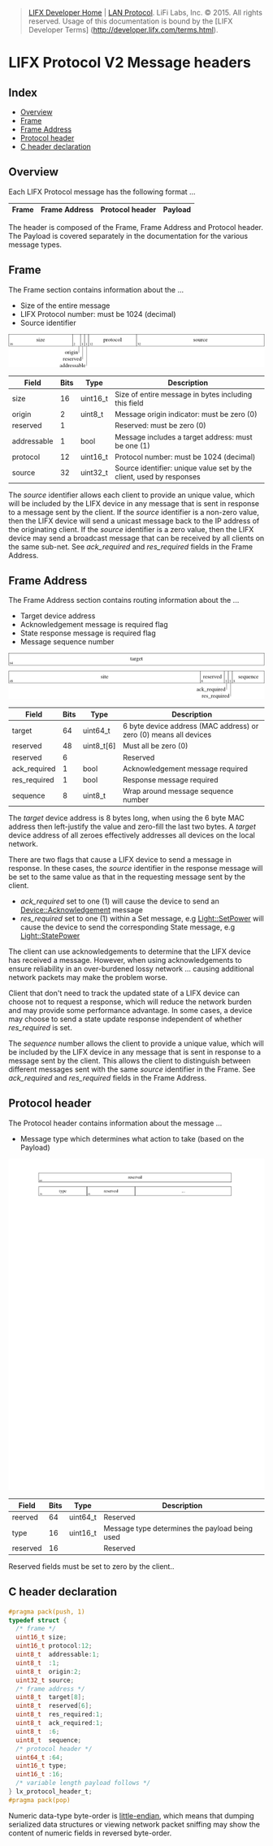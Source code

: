 >  [LIFX Developer Home](http://developer.lifx.com) |  [LAN Protocol](README.md). LiFi Labs, Inc. © 2015. All rights reserved. Usage of this documentation is bound by the [LIFX Developer  Terms] (http://developer.lifx.com/terms.html).

# LIFX Protocol V2 Message headers

## Index

* [Overview](#overview)
* [Frame](#frame)
* [Frame Address](#frame-address)
* [Protocol header](#protocol-header)
* [C header declaration](#c-header-declaration)

## Overview

Each LIFX Protocol message has the following format ...

| Frame | Frame Address | Protocol header | Payload |
|-------|---------------|-----------------|---------|

The header is composed of the Frame, Frame Address and Protocol header.
The Payload is covered separately in the documentation for the various
message types.

## Frame

The Frame section contains information about the ...

* Size of the entire message
* LIFX Protocol number: must be 1024 (decimal)
* Source identifier

![](header/frame.png)

| Field | Bits | Type | Description |
|-------|------|------|-------------|
| size | 16 | uint16_t | Size of entire message in bytes including this field |
| origin | 2 | uint8_t | Message origin indicator: must be zero (0) |
| reserved | 1 | | Reserved: must be zero (0) |
| addressable | 1 | bool | Message includes a target address: must be one (1) |
| protocol | 12 | uint16_t | Protocol number: must be 1024 (decimal) |
| source | 32 | uint32_t | Source identifier: unique value set by the client, used by responses |

The _source_ identifier allows each client to provide an unique value,
which will be included by the LIFX device in any message that is sent in
response to a message sent by the client.
If the _source_ identifier is a non-zero value, then the LIFX device will send
a unicast message back to the IP address of the originating client.
If the _source_ identifier is a zero value, then the LIFX device may send
a broadcast message that can be received by all clients on the same sub-net.
See _ack\_required_ and _res\_required_ fields in the Frame Address.

## Frame Address

The Frame Address section contains routing information about the ...

* Target device address
* Acknowledgement message is required flag
* State response message is required flag
* Message sequence number

![](header/frame_address.png)

| Field | Bits | Type | Description |
|-------|------|------|-------------|
| target | 64 | uint64_t | 6 byte device address (MAC address) or zero (0) means all devices |
| reserved | 48 | uint8_t[6] | Must all be zero (0) |
| reserved | 6 | | Reserved |
| ack_required | 1 | bool | Acknowledgement message required |
| res_required | 1 | bool | Response message required |
| sequence | 8 | uint8_t | Wrap around message sequence number |

The _target_ device address is 8 bytes long, when using the 6 byte MAC address
then left-justify the value and zero-fill the last two bytes.
A _target_ device address of all zeroes effectively addresses all devices
on the local network.

There are two flags that cause a LIFX device to send a message in response.
In these cases, the _source_ identifier in the response message will be set
to the same value as that in the requesting message sent by the client.

* _ack\_required_ set to one (1) will cause the device to send an
[Device::Acknowledgement](messages/device.md#acknowledgement---45) message
* _res\_required_ set to one (1) within a Set message,
e.g [Light::SetPower](messages/light.md#setpower---117)
will cause the device to send the corresponding State message,
e.g [Light::StatePower](messages/light.md#statepower---118)

The client can use acknowledgements to determine that the LIFX device
has received a message.  However, when using acknowledgements to ensure
reliability in an over-burdened lossy network ... causing additional
network packets may make the problem worse.

Client that don't need to track the updated state of a LIFX device can
choose not to request a response, which will reduce the network burden
and may provide some performance advantage.  In some cases, a device
may choose to send a state update response independent of whether
_res\_required_ is set.

The _sequence_ number allows the client to provide a unique value,
which will be included by the LIFX device in any message that is sent in
response to a message sent by the client.
This allows the client to distinguish between different messages sent with
the same _source_ identifier in the Frame.
See _ack\_required_ and _res\_required_ fields in the Frame Address.

## Protocol header

The Protocol header contains information about the message ...

* Message type which determines what action to take (based on the Payload)

![](header/protocol.png)

| Field | Bits | Type | Description |
|-------|------|------|-------------|
| reerved | 64 | uint64_t | Reserved |
| type | 16 | uint16_t | Message type determines the payload being used |
| reserved | 16 | | Reserved |

Reserved fields must be set to zero by the client..

## C header declaration

```c
#pragma pack(push, 1)
typedef struct {
  /* frame */
  uint16_t size;
  uint16_t protocol:12;
  uint8_t  addressable:1;
  uint8_t  :1;
  uint8_t  origin:2;
  uint32_t source;
  /* frame address */
  uint8_t  target[8];
  uint8_t  reserved[6];
  uint8_t  res_required:1;
  uint8_t  ack_required:1;
  uint8_t  :6;
  uint8_t  sequence;
  /* protocol header */
  uint64_t :64;
  uint16_t type;
  uint16_t :16;
  /* variable length payload follows */
} lx_protocol_header_t;
#pragma pack(pop)
```

Numeric data-type byte-order is
[little-endian](http://en.wikipedia.org/wiki/Endianness#Little-endian),
which means that dumping serialized data structures or viewing network
packet sniffing may show the content of numeric fields in reversed
byte-order.

